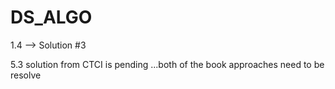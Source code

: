 # DS_ALGO


1.4 --> Solution #3

5.3 solution from CTCI is pending ...both of the book approaches need to be resolve
